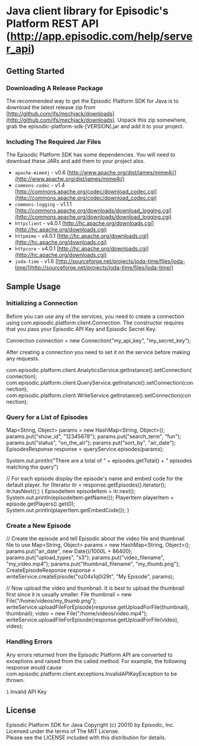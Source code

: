 Java client library for Episodic's Platform REST API (http://app.episodic.com/help/server_api)
===============

Getting Started
---------------------------

### Downloading A Release Package

The recommended way to get the Episodic Platform SDK for Java is to download the latest release zip from [http://github.com/jfs/mechjack/downloads](http://github.com/jfs/mechjack/downloads). Unpack this zip somewhere, grab the episodic-platform-sdk-[VERSION].jar and add it to your project.

### Including The Required Jar Files

The Episodic Platform SDK has some dependencies. You will need to download these JARs and add them to your project also.

* `apache-mime4j` - v0.6 [http://www.apache.org/dist/james/mime4j/](http://www.apache.org/dist/james/mime4j/)
* `commons-codec` - v1.4 [http://commons.apache.org/codec/download_codec.cgi](http://commons.apache.org/codec/download_codec.cgi)
* `commons-logging` - v1.1.1 [http://commons.apache.org/downloads/download_logging.cgi](http://commons.apache.org/downloads/download_logging.cgi)
* `httpclient` - v4.0.1 [http://hc.apache.org/downloads.cgi](http://hc.apache.org/downloads.cgi)
* `httpmime` - v4.0.1 [http://hc.apache.org/downloads.cgi](http://hc.apache.org/downloads.cgi)
* `httpcore` - v4.0.1 [http://hc.apache.org/downloads.cgi](http://hc.apache.org/downloads.cgi)
* `joda-time` - v1.6 [http://sourceforge.net/projects/joda-time/files/joda-time/](http://sourceforge.net/projects/joda-time/files/joda-time/)

Sample Usage
-------------------------------------------------------

### Initializing a Connection

Before you can use any of the services, you need to create a connection using com.episodic.platform.client.Connection. The constructor requires that you pass your Episodic API Key and Episodic Secret Key.
  
  Connection connection = new Connection("my_api_key", "my_secret_key");

After creating a connection you need to set it on the service before making any requests.

  com.episodic.platform.client.AnalyticsService.getInstance().setConnection(connection);
  com.episodic.platform.client.QueryService.getInstance().setConnection(connection);
  com.episodic.platform.client.WriteService.getInstance().setConnection(connection);

### Query for a List of Episodes

  Map<String, Object> params = new HashMap<String, Object>();
  params.put("show_id", "12345678");
  params.put("search_term", "fun");
  params.put("status", "on_the_air");
  params.put("sort_by", "air_date");
  EpisodesResponse response = queryService.episodes(params);
  
  System.out.println("There are a total of " + episodes.getTotal() + " episodes matching the query")
  
  // For each episode display the episode's name and embed code for the default player.
  for (Iterator<EpisodeItem> itr = response.getEpisodes().iterator(); itr.hasNext();) {
    EpisodeItem episodeItem = itr.next();
    System.out.println(episodeItem.getName());
    PlayerItem playerItem = episode.getPlayers().get(0);
    System.out.println(playerItem.getEmbedCode());
  }
  
### Create a New Episode

  // Create the episode and tell Episodic about the video file and thumbnail file to use
  Map<String, Object> params = new HashMap<String, Object>();
  params.put("air_date", new Date()/1000L + 86400);
  params.put("upload_types", "s3");
  params.put("video_filename", "my_video.mp4");
  params.put("thumbnail_filename", "my_thumb.png");
  CreateEpisodeResponse response = writeService.createEpisode("oz04s1q0i29t", "My Episode", params);
    
  // Now upload the video and thumbnail.  It is best to upload the thumbnail first since it is usually smaller.
  File thumbnail = new File("/home/videos/my_thumb.png");
  writeService.uploadFileForEpisode(response.getUploadForFile(thumbnail), thumbnail);
  video = new File("/home/videos/video.mp4");
  writeService.uploadFileForEpisode(response.getUploadForFile(video), video);
  
### Handling Errors

Any errors returned from the Episodic Platform API are converted to exceptions and raised from the called method. For example,
the following response would cause com.episodic.platform.client.exceptions.InvalidAPIKeyException to be thrown.

  <?xml version="1.0" encoding="UTF-8"?>
  <error>
    <code>1</code>
    <message>Invalid API Key</message>
  </error>
  
License
------------------------------------------------------
  
Episodic Platform SDK for Java
Copyright (c) 20010 by Episodic, Inc.  
Licensed under the terms of The MIT License.  
Please see the LICENSE included with this distribution for details.  